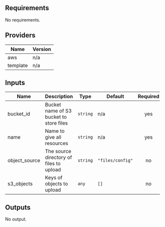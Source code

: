 <!-- BEGINNING OF PRE-COMMIT-TERRAFORM DOCS HOOK -->
## Requirements

No requirements.

## Providers

| Name | Version |
|------|---------|
| aws | n/a |
| template | n/a |

## Inputs

| Name | Description | Type | Default | Required |
|------|-------------|------|---------|:--------:|
| bucket\_id | Bucket name of S3 bucket to store files | `string` | n/a | yes |
| name | Name to give all resources | `string` | n/a | yes |
| object\_source | The source directory of files to upload | `string` | `"files/config"` | no |
| s3\_objects | Keys of objects to upload | `any` | `[]` | no |

## Outputs

No output.

<!-- END OF PRE-COMMIT-TERRAFORM DOCS HOOK -->
